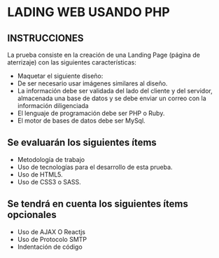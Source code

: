 LADING WEB USANDO PHP
=====================

INSTRUCCIONES
-------------

La prueba consiste en la creación de una Landing Page (página de aterrizaje) con las siguientes características:  
* Maquetar el siguiente diseño:    
* De ser necesario usar imágenes similares al diseño. 
* La información debe ser validada del lado del cliente y del servidor, almacenada una base de datos y se debe enviar un correo con la información diligenciada
* El lenguaje de programación debe ser PHP o Ruby. 
* El motor de bases de datos debe ser MySql.   

Se evaluarán los siguientes ítems
---------------------------------
* Metodología de trabajo 
* Uso de tecnologías para el desarrollo de esta prueba. 
* Uso de HTML5. 
* Uso de CSS3 o SASS.   

Se tendrá en cuenta los siguientes ítems opcionales 
---------------------------------------------------
* Uso de AJAX O Reactjs 
* Uso de Protocolo SMTP 
* Indentación de código